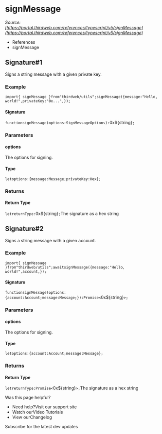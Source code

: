 # signMessage

*Source: [https://portal.thirdweb.com/references/typescript/v5/signMessage](https://portal.thirdweb.com/references/typescript/v5/signMessage)*

* References
* signMessage

## Signature#1

Signs a string message with a given private key.

### Example

`import{ signMessage }from"thirdweb/utils";signMessage({message:"Hello, world!",privateKey:"0x...",});`
#### Signature

`functionsignMessage(options:SignMessageOptions):`0x${string}`;`
### Parameters

#### options

The options for signing.

#### Type

`letoptions:{message:Message;privateKey:Hex};`
### Returns

#### Return Type

`letreturnType:`0x${string}`;`The signature as a hex string

## Signature#2

Signs a string message with a given account.

### Example

`import{ signMessage }from"thirdweb/utils";awaitsignMessage({message:"Hello, world!",account,});`
#### Signature

`functionsignMessage(options:{account:Account;message:Message;}):Promise<`0x${string}`>;`
### Parameters

#### options

The options for signing.

#### Type

`letoptions:{account:Account;message:Message};`
### Returns

#### Return Type

`letreturnType:Promise<`0x${string}`>;`The signature as a hex string

Was this page helpful?

* Need help?Visit our support site
* Watch ourVideo Tutorials
* View ourChangelog

Subscribe for the latest dev updates

